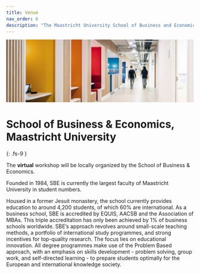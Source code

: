 ```yaml
---
title: Venue
nav_order: 6
description: "The Maastricht University School of Business and Economics is proud to host the virtual Oligo Workshop 2021."
---
```


<picture>
  <source srcset="/img/venue.webp" type="image/webp">
  <img src="/img/venue.jpg" alt="Maastricht University">
</picture>

# School of Business & Economics, Maastricht University
{: .fs-9 }

The **virtual** workshop will be locally organized by the School of Business & Economics.

Founded in 1984, SBE is currently the largest faculty of Maastricht University in student numbers. 

Housed in a former Jesuit monastery, the school currently provides education to around 4,200 students, of which 60% are international. 
As a business school, SBE is accredited by EQUIS, AACSB and the Association of MBAs. This triple accreditation has only been achieved by 1% of business schools worldwide. 
SBE’s approach revolves around small-scale teaching methods, a portfolio of international study programmes, and strong incentives for top-quality research. 
The focus lies on educational innovation. All degree programmes make use of the Problem Based approach, with an emphasis on skills development - problem solving, group work, and self-directed learning - to prepare students optimally for the European and international knowledge society.
